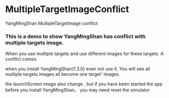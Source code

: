 # MultipleTargetImageConflict
YangMingShan MultipleTargetImage conflict

### This is a demo to show YangMingShan has conflict with multiple targets image.

When you use multiple targets and use different images for these targets. A confilct comes.

when you install YangMingShan(1.3.0) even not use it. You will see all multiple targets images all become one target' images.

the launchScreen image also change , but if you have been started the app before you install YangMingShan， you may need reset the simulator.
